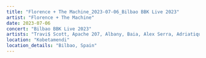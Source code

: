 ```yaml
---
title: "Florence + The Machine_2023-07-06_Bilbao BBK Live 2023"
artist: "Florence + The Machine"
date: 2023-07-06
concert: "Bilbao BBK Live 2023"
artists: "Travi$ Scott, Apache 207, Albany, Baia, Alex Serra, Adriatique, Arthur Verocai, ÀVUÀ, Apollo Sissi, Beatsteaks, Florence + the Machine, Ay Wing, Arctic Monkeys, BADBADNOTGOOD, 070 Shake, BK, Bon Jour"
location: "Kobetamendi"
location_details: "Bilbao, Spain"
---
```

